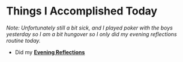 # Things I Accomplished Today

_Note: Unfortunately still a bit sick, and I played poker with the boys yesterday so I am a bit hungover so I only did my evening reflections routine today._

- Did my **[Evening Reflections](../../routines/evening-reflections.md)**
